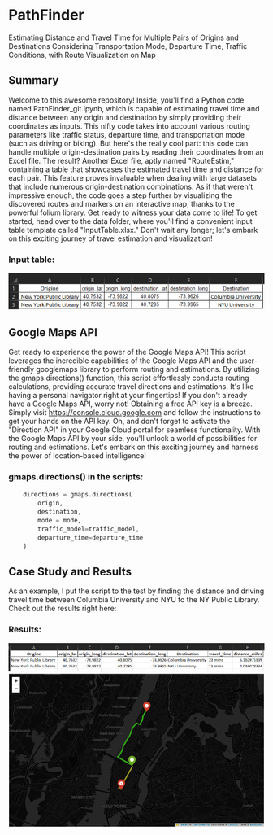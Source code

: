 # PathFinder
Estimating Distance and Travel Time for Multiple Pairs of Origins and Destinations Considering Transportation Mode, Departure Time, Traffic Conditions, with Route Visualization on Map

## Summary
Welcome to this awesome repository! Inside, you'll find a Python code named PathFinder_git.ipynb, which is capable of estimating travel time and distance between any origin and destination by simply providing their coordinates as inputs. This nifty code takes into account various routing parameters like traffic status, departure time, and transportation mode (such as driving or biking).
But here's the really cool part: this code can handle multiple origin-destination pairs by reading their coordinates from an Excel file. The result? Another Excel file, aptly named "RouteEstim," containing a table that showcases the estimated travel time and distance for each pair. This feature proves invaluable when dealing with large datasets that include numerous origin-destination combinations.
As if that weren't impressive enough, the code goes a step further by visualizing the discovered routes and markers on an interactive map, thanks to the powerful folium library. Get ready to witness your data come to life!
To get started, head over to the data folder, where you'll find a convenient input table template called "InputTable.xlsx." Don't wait any longer; let's embark on this exciting journey of travel estimation and visualization!
### Input table: 
![Input excel file](Map_Image/InputeTable.PNG)

## Google Maps API 
Get ready to experience the power of the Google Maps API! This script leverages the incredible capabilities of the Google Maps API and the user-friendly googlemaps library to perform routing and estimations.
By utilizing the gmaps.directions() function, this script effortlessly conducts routing calculations, providing accurate travel directions and estimations. It's like having a personal navigator right at your fingertips!
If you don't already have a Google Maps API, worry not! Obtaining a free API key is a breeze. Simply visit https://console.cloud.google.com and follow the instructions to get your hands on the API key. Oh, and don't forget to activate the "Direction API" in your Google Cloud portal for seamless functionality.
With the Google Maps API by your side, you'll unlock a world of possibilities for routing and estimations. Let's embark on this exciting journey and harness the power of location-based intelligence!
### gmaps.directions() in the scripts:
```python 
    directions = gmaps.directions(
        origin,
        destination,
        mode = mode,
        traffic_model=traffic_model,
        departure_time=departure_time
    )
 ```
 
## Case Study and Results
As an example, I put the script to the test by finding the distance and driving travel time between Columbia University and NYU to the NY Public Library. Check out the results right here:
### Results: 
![Output excel file](Map_Image/OutputTable.PNG)
![Route Map](Map_Image/RouteImage.PNG)


